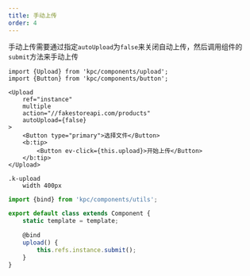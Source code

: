 ```yaml
---
title: 手动上传
order: 4
---
```


手动上传需要通过指定`autoUpload`为`false`来关闭自动上传，然后调用组件的`submit`方法来手动上传

```vdt
import {Upload} from 'kpc/components/upload';
import {Button} from 'kpc/components/button';

<Upload 
    ref="instance"
    multiple 
    action="//fakestoreapi.com/products"
    autoUpload={false}
>
    <Button type="primary">选择文件</Button>
    <b:tip>
        <Button ev-click={this.upload}>开始上传</Button>
    </b:tip>
</Upload>
```

```styl
.k-upload
    width 400px
```

```ts
import {bind} from 'kpc/components/utils';

export default class extends Component {
    static template = template;

    @bind
    upload() {
        this.refs.instance.submit();
    }
}
```
